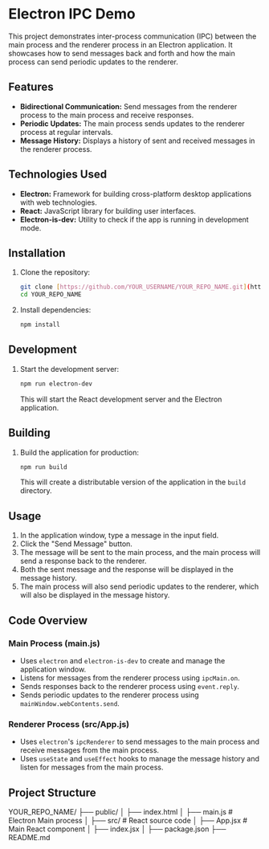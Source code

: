 # Electron IPC Demo

This project demonstrates inter-process communication (IPC) between the main process and the renderer process in an Electron application.  It showcases how to send messages back and forth and how the main process can send periodic updates to the renderer.

## Features

*   **Bidirectional Communication:** Send messages from the renderer process to the main process and receive responses.
*   **Periodic Updates:** The main process sends updates to the renderer process at regular intervals.
*   **Message History:** Displays a history of sent and received messages in the renderer process.

## Technologies Used

*   **Electron:** Framework for building cross-platform desktop applications with web technologies.
*   **React:** JavaScript library for building user interfaces.
*   **Electron-is-dev:** Utility to check if the app is running in development mode.

## Installation

1.  Clone the repository:

    ```bash
    git clone [https://github.com/YOUR_USERNAME/YOUR_REPO_NAME.git](https://www.google.com/search?q=https://github.com/YOUR_USERNAME/YOUR_REPO_NAME.git)  # Replace with your repo URL
    cd YOUR_REPO_NAME
    ```

2.  Install dependencies:

    ```bash
    npm install
    ```

## Development

1.  Start the development server:

    ```bash
    npm run electron-dev
    ```

    This will start the React development server and the Electron application.

## Building

1.  Build the application for production:

    ```bash
    npm run build
    ```

    This will create a distributable version of the application in the `build` directory.

## Usage

1.  In the application window, type a message in the input field.
2.  Click the "Send Message" button.
3.  The message will be sent to the main process, and the main process will send a response back to the renderer.
4.  Both the sent message and the response will be displayed in the message history.
5.  The main process will also send periodic updates to the renderer, which will also be displayed in the message history.

## Code Overview

### Main Process (main.js)

*   Uses `electron` and `electron-is-dev` to create and manage the application window.
*   Listens for messages from the renderer process using `ipcMain.on`.
*   Sends responses back to the renderer process using `event.reply`.
*   Sends periodic updates to the renderer process using `mainWindow.webContents.send`.

### Renderer Process (src/App.js)

*   Uses `electron`'s `ipcRenderer` to send messages to the main process and receive messages from the main process.
*   Uses `useState` and `useEffect` hooks to manage the message history and listen for messages from the main process.

## Project Structure

YOUR_REPO_NAME/
├── public/
│   ├── index.html
│   ├── main.js  # Electron Main process
│
├── src/  # React source code
│   ├── App.jsx  # Main React component
│   ├── index.jsx
│
├── package.json
├── README.md
